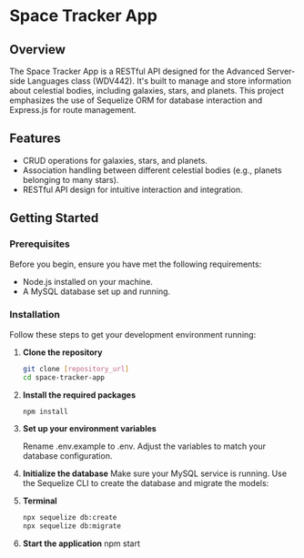 # Space Tracker App

## Overview
The Space Tracker App is a RESTful API designed for the Advanced Server-side Languages class (WDV442). It's built to manage and store information about celestial bodies, including galaxies, stars, and planets. This project emphasizes the use of Sequelize ORM for database interaction and Express.js for route management.

## Features
- CRUD operations for galaxies, stars, and planets.
- Association handling between different celestial bodies (e.g., planets belonging to many stars).
- RESTful API design for intuitive interaction and integration.

## Getting Started

### Prerequisites
Before you begin, ensure you have met the following requirements:
- Node.js installed on your machine.
- A MySQL database set up and running.

### Installation
Follow these steps to get your development environment running:

1. **Clone the repository**
   ```sh
   git clone [repository_url]
   cd space-tracker-app


1. **Install the required packages**

   ```sh
   npm install

2. **Set up your environment variables**

    Rename .env.example to .env.
    Adjust the variables to match your database configuration.
3. **Initialize the database**
    Make sure your MySQL service is running.
    Use the Sequelize CLI to create the database and migrate the models:
4. **Terminal**
   ```sh
   npx sequelize db:create
   npx sequelize db:migrate

5. **Start the application**
npm start

